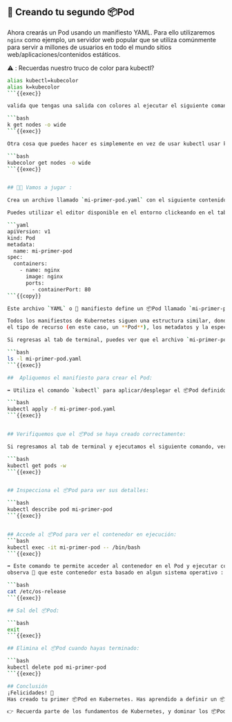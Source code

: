 ﻿## 🚀 Creando tu segundo 📦Pod

Ahora crearás un Pod usando un manifiesto YAML.
Para ello utilizaremos `nginx` como ejemplo, un servidor web popular
que se utiliza comúnmente para servir a millones de usuarios en todo el mundo
sitios web/aplicaciones/contenidos estáticos.

⚠️ : Recuerdas nuestro truco de color para kubectl?

```bash
alias kubectl=kubecolor
alias k=kubecolor
```{{exec}}

valida que tengas una salida con colores al ejecutar el siguiente comando:

```bash
k get nodes -o wide
```{{exec}}

Otra cosa que puedes hacer es simplemente en vez de usar kubectl usar kubecolor, por ejemplo:

```bash
kubecolor get nodes -o wide
```{{exec}}


## 🧑‍💻 Vamos a jugar :

Crea un archivo llamado `mi-primer-pod.yaml` con el siguiente contenido:

Puedes utilizar el editor disponible en el entorno clickeando en el tab **"Editor"**

```yaml
apiVersion: v1
kind: Pod
metadata:
  name: mi-primer-pod
spec:
  containers:
    - name: nginx
      image: nginx
      ports:
        - containerPort: 80
```{{copy}}

Este archivo `YAML` o 📄 manifiesto define un 📦Pod llamado `mi-primer-pod` que ejecuta un contenedor con la imagen de `nginx`.

Todos los manifiestos de Kubernetes siguen una estructura similar, donde se especifica la `versión` de la API,
el tipo de recurso (en este caso, un **Pod**), los metadatos y la especificación del contenedor.

Si regresas al tab de terminal, puedes ver que el archivo `mi-primer-pod.yaml` ya se encuentra en el directorio actual.

```bash
ls -l mi-primer-pod.yaml
```{{exec}}

##  Apliquemos el manifiesto para crear el Pod:

➡️ Utiliza el comando `kubectl` para aplicar/desplegar el 📦Pod definido en el archivo `mi-primer-pod.yaml`.

```bash
kubectl apply -f mi-primer-pod.yaml
```{{exec}}


## Verifiquemos que el 📦Pod se haya creado correctamente:

Si regresamos al tab de terminal y ejecutamos el siguiente comando, veremos el estado del Pod:

```bash
kubectl get pods -w
```{{exec}}


## Inspecciona el 📦Pod para ver sus detalles:

```bash
kubectl describe pod mi-primer-pod
```{{exec}}


## Accede al 📦Pod para ver el contenedor en ejecución:
```bash
kubectl exec -it mi-primer-pod -- /bin/bash
```{{exec}}

➡️ Este comando te permite acceder al contenedor en el Pod y ejecutar comandos dentro de él.
observa 🧐 que este contenedor esta basado en algun sistema operativo :

```bash
cat /etc/os-release
```{{exec}}

## Sal del 📦Pod:

```bash
exit
```{{exec}}

## Elimina el 📦Pod cuando hayas terminado:

```bash
kubectl delete pod mi-primer-pod
```{{exec}}

## Conclusión
¡Felicidades! 🎉
Has creado tu primer 📦Pod en Kubernetes. Has aprendido a definir un 📦Pod usando un manifiesto YAML, a aplicarlo y a inspeccionar su estado. Los Pods son fundamentales para entender cómo se despliegan y gestionan las aplicaciones en Kubernetes.

👉 Recuerda parte de los fundamentos de Kubernetes, y dominar los 📦Pods te ayudará a construir aplicaciones más complejas, solidas en el futuro.



